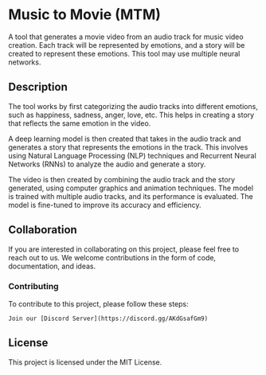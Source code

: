 
# Music to Movie (MTM)

A tool that generates a movie video from an audio track for music video creation. Each track will be represented by emotions, and a story will be created to represent these emotions. This tool may use multiple neural networks.

## Description

The tool works by first categorizing the audio tracks into different emotions, such as happiness, sadness, anger, love, etc. This helps in creating a story that reflects the same emotion in the video.

A deep learning model is then created that takes in the audio track and generates a story that represents the emotions in the track. This involves using Natural Language Processing (NLP) techniques and Recurrent Neural Networks (RNNs) to analyze the audio and generate a story.

The video is then created by combining the audio track and the story generated, using computer graphics and animation techniques. The model is trained with multiple audio tracks, and its performance is evaluated. The model is fine-tuned to improve its accuracy and efficiency.

## Collaboration

If you are interested in collaborating on this project, please feel free to reach out to us. We welcome contributions in the form of code, documentation, and ideas.

### Contributing

To contribute to this project, please follow these steps:

    Join our [Discord Server](https://discord.gg/AKdGsafGm9)

## License

This project is licensed under the MIT License.
